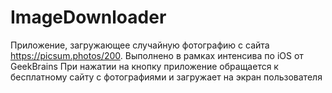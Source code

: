 # ImageDownloader
Приложение, загружающее случайную фотографию с сайта https://picsum.photos/200. Выполнено в рамках интенсива по iOS от GeekBrains
При нажатии на кнопку приложение обращается к бесплатному сайту с фотографиями и загружает на экран пользователя
